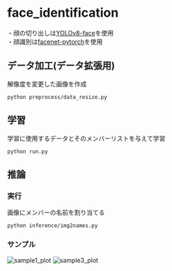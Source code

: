 # face_identification
・顔の切り出しは[YOLOv8-face](https://github.com/akanametov/yolo-face)を使用  
・顔識別は[facenet-pytorch](https://github.com/timesler/facenet-pytorch)を使用

## データ加工(データ拡張用)
解像度を変更した画像を作成
```
python preprocess/data_resize.py
```
## 学習
学習に使用するデータとそのメンバーリストを与えて学習
```
python run.py
```
## 推論
### 実行
画像にメンバーの名前を割り当てる
```
python inference/img2names.py
```
### サンプル
![sample1_plot](https://github.com/user-attachments/assets/6a2e37c6-e4fb-43e4-9989-86794be744ec)
![sample3_plot](https://github.com/user-attachments/assets/999fa289-bbd4-4b6e-ab3a-741cdf4ad2df)